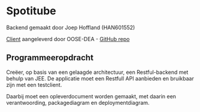 # Spotitube

Backend gemaakt door Joep Hoffland (HAN601552)

[Client](https://hanica-dea.github.io/spotitube/) aangeleverd door OOSE-DEA - [GitHub repo](https://github.com/HANICA-DEA/spotitube)


## Programmeeropdracht
Creëer, op basis van een gelaagde architectuur, een Restful-backend met behulp van JEE. De applicatie moet een Restfull API aanbieden en bruikbaar zijn met een testclient.

Daarbij moet een opleverdocument worden gemaakt, met daarin een verantwoording, packagediagram en deploymentdiagram.
